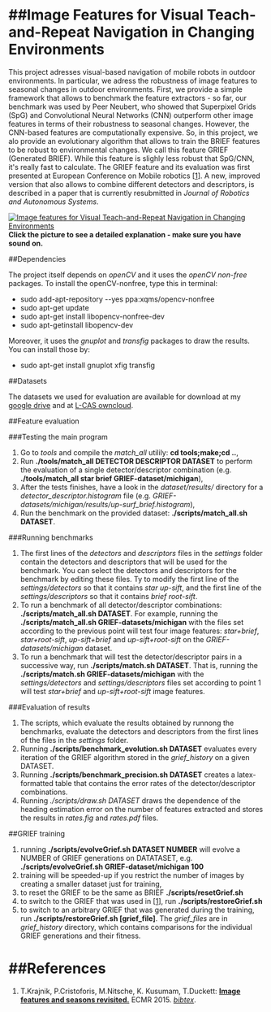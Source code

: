 ##Image Features for Visual Teach-and-Repeat Navigation in Changing Environments
======

This project adresses visual-based navigation of mobile robots in outdoor environments.
In particular, we adress the robustness of image features to seasonal changes in outdoor environments.
First, we provide a simple framework that allows to benchmark the feature extractors - so far, our benchmark was used by Peer Neubert, who showed that Superpixel Grids (SpG) and Convolutional Neural Networks (CNN) outperform other image features in terms of their robustness to seasonal changes. However, the CNN-based features are computationally expensive.
So, in this project, we alo provide an evolutionary algorithm that allows to train the BRIEF features to be robust to environmental changes. We call this feature GRIEF (Generated BRIEF). While this feature is slighly less robust that SpG/CNN, it's really fast to calculate. The GRIEF feature and its evaluation was first presented at European Conference on Mobile robotics [[1](#references)]. A new, improved version that also allows to combine different detectors and descriptors, is described in a paper that is currently resubmitted in <i>Journal of Robotics and Autonomous Systems</i>.

[![Image features for Visual Teach-and-Repeat Navigation in Changing Environments](https://github.com/gestom/GRIEF/blob/ras-cleanup/papers/demo.jpg)](https://youtu.be/CEtGG01z4GE)
<b>Click the picture to see a detailed explanation - make sure you have sound on.</b>

##Dependencies

The project itself depends on <i>openCV</i> and it uses the <i>openCV non-free</i> packages.
To install the openCV-nonfree, type this in terminal:

- sudo add-apt-repository --yes ppa:xqms/opencv-nonfree
- sudo apt-get update 
- sudo apt-get install libopencv-nonfree-dev
- sudo apt-getinstall libopencv-dev

Moreover, it uses the <i>gnuplot</i> and <i>transfig</i> packages to draw the results.
You can install those by:

- sudo apt-get install gnuplot xfig transfig 

##Datasets

The datasets we used for evaluation are available for download at my [google drive](https://drive.google.com/open?id=0B7TY_9FitfdlRXRWWnJ3b0VjOW8) and at [L-CAS owncloud](https://lcas.lincoln.ac.uk/owncloud/shared/datasets/).

##Feature evaluation

###Testing the main program 

1. Go to <i>tools</i> and compile the <i>match_all</i> utilily: <b>cd tools;make;cd ..</b>,
1. Run <b>./tools/match_all DETECTOR DESCRIPTOR DATASET</b> to perform the evaluation of a single detector/descriptor combination (e.g. <b>./tools/match_all star brief GRIEF-dataset/michigan</b>),
1. After the tests finishes, have a look in the <i>dataset/results/</i> directory for a <i>detector_descriptor.histogram</i> file (e.g. <i>GRIEF-datasets/michigan/results/up-surf_brief.histogram</i>),
1. Run the benchmark on the provided dataset: <b>./scripts/match_all.sh DATASET</b>.

###Running benchmarks 

1. The first lines of the <i>detectors</i> and <i>descriptors</i> files in the <i>settings</i> folder contain the detectors and descriptors that will be used for the benchmark. You can select the detectors and descriptors for the benchmark by editing these files. Ty to modify the first line of the <i>settings/detectors</i> so that it contains <i>star up-sift</i>, and the first line of the <i>settings/descriptors</i> so that it contains <i>brief root-sift</i>.
1. To run a benchmark of all detector/descriptor combinations: <b>./scripts/match_all.sh DATASET</b>. For example, running the <b>./scripts/match_all.sh GRIEF-datasets/michigan</b> with the files set according to the previous point will test four image features: <i>star+brief</i>, <i>star+root-sift</i>, <i>up-sift+brief</i> and <i>up-sift+root-sift</i> on the <i>GRIEF-datasets/michigan</i> dataset.
1. To run a benchmark that will test the detector/descriptor pairs in a successive way, run <b>./scripts/match.sh DATASET</b>. That is, running the <b>./scripts/match.sh GRIEF-datasets/michigan</b> with the <i>settings/detectors</i> and <i>settings/descriptors</i> files set according to point 1 will test <i>star+brief</i> and <i>up-sift+root-sift</i> image features.

###Evaluation of results
1. The scripts, which evaluate the results obtained by runnong the benchmarks, evaluate the detectors and descriptors from the first lines of the files in the <i>settings</i> folder. 
1. Running <b>./scripts/benchmark_evolution.sh DATASET</b> evaluates every iteration of the GRIEF algorithm stored in the <i>grief_history</i> on a given DATASET.
1. Running <b>./scripts/benchmark_precision.sh DATASET</b>  creates a latex-formatted table that contains the error rates of the detector/descriptor combinations. 
1. Running <i>./scripts/draw.sh DATASET</i> draws the dependence of the heading estimation error on the number of features extracted and stores the results in <i>rates.fig</i> and <i>rates.pdf</i> files.

##GRIEF training

1. running <b>./scripts/evolveGrief.sh DATASET NUMBER</b> will evolve a NUMBER of GRIEF generations on DATATASET, e.g. <b>./scripts/evolveGrief.sh GRIEF-dataset/michigan 100</b>
1. training will be speeded-up if you restrict the number of images by creating a smaller dataset just for training,
1. to reset the GRIEF to be the same as BRIEF <b>./scripts/resetGrief.sh</b>
1. to switch to the GRIEF that was used in [[1](#references)], run <b>./scripts/restoreGrief.sh</b>
1. to switch to an arbitrary GRIEF that was generated during the training, run <b>./scripts/restoreGrief.sh [grief_file]</b>. The <i>grief_files</i>  are in <i>grief_history</i> directory, which contains comparisons for the individual GRIEF generations and their fitness.

##References
======
1. T.Krajnik, P.Cristoforis, M.Nitsche, K. Kusumam, T.Duckett: <b>[Image features and seasons revisited.](https://github.com/gestom/GRIEF/blob/master/papers/GRIEF_ECMR_2015.pdf)</b> ECMR 2015. <i>[bibtex](https://github.com/gestom/GRIEF/blob/master/papers/GRIEF_ECMR_2015.bib)</i>.
